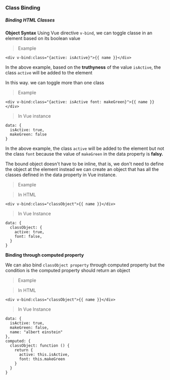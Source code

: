 ### Class Binding

##### Binding HTML Classes

**Object Syntax**
Using Vue directive `v-bind`, we can toggle classe in an element based on its boolean value

>Example
```
<div v-bind:class="{active: isActive}">{{ name }}</div>
```

In the above example, based on the **truthyness** of the value `isActive`, the class `active` will be added to the element

In this way. we can toggle more than one class

>Example
```
<div v-bind:class="{active: isActive font: makeGreen}">{{ name }}</div> 
```
>In Vue instance
```
data: {
  isActive: true,
  makeGreen: false
}
```
In the above example, the class `active` will be added to the element but not the class `font` because the value of `makeGreen` in the data property is **falsy.**

The bound object doesn't have to be inline, that is, we don't need to define the object at the element instead we can create an object that has all the classes defined in the data property in Vue instance.

>Example

>In HTML
```
<div v-bind:class="classObject">{{ name }}</div>
```

>In Vue Instance
```
data: {
  classObject: {
    active: true,
    font: false,
  }
}
```

**Binding through computed property**

We can also bind `classObject property` through computed property but the condition is the computed property should return an object

>Example

>In HTML
```
<div v-bind:class="classObject">{{ name }}</div>
```

>In Vue Instance
```
data: {
  isActive: true,
  makeGreen: false,
  name: "albert einstein"
},
computed: {
  classObject: function () {
    return {
      active: this.isActive,
      font: this.makeGreen
    }
  }
}
```


